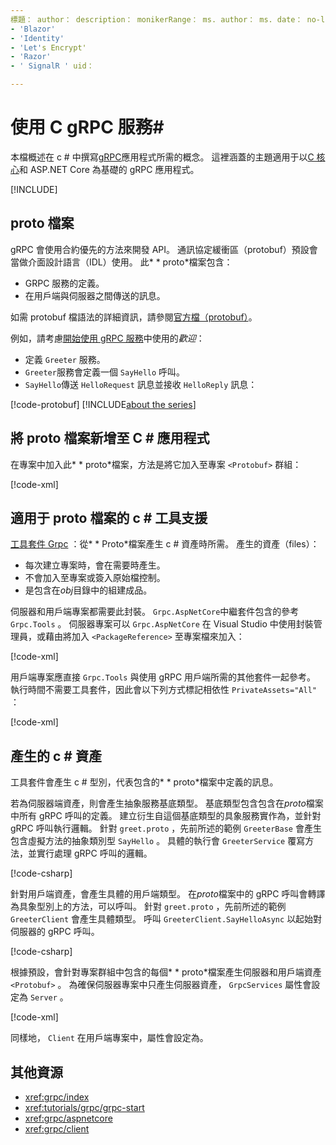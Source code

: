 ```yaml
---
標題： author： description： monikerRange： ms. author： ms. date： no-loc：
- 'Blazor'
- 'Identity'
- 'Let's Encrypt'
- 'Razor'
- ' SignalR ' uid： 

---
```

# <a name="grpc-services-with-c"></a>使用 C gRPC 服務\#

本檔概述在 c # 中撰寫[gRPC](https://grpc.io/docs/guides/)應用程式所需的概念。 這裡涵蓋的主題適用于以[C 核心](https://grpc.io/blog/grpc-stacks)和 ASP.NET Core 為基礎的 gRPC 應用程式。

[!INCLUDE[](~/includes/gRPCazure.md)]

## <a name="proto-file"></a>proto 檔案

gRPC 會使用合約優先的方法來開發 API。 通訊協定緩衝區（protobuf）預設會當做介面設計語言（IDL）使用。 此* \* proto*檔案包含：

* GRPC 服務的定義。
* 在用戶端與伺服器之間傳送的訊息。

如需 protobuf 檔語法的詳細資訊，請參閱[官方檔（protobuf）](https://developers.google.com/protocol-buffers/docs/proto3)。

例如，請考慮[開始使用 gRPC 服務](xref:tutorials/grpc/grpc-start)中使用的*歡迎*：

* 定義 `Greeter` 服務。
* `Greeter`服務會定義一個 `SayHello` 呼叫。
* `SayHello`傳送 `HelloRequest` 訊息並接收 `HelloReply` 訊息：

[!code-protobuf[](~/tutorials/grpc/grpc-start/sample/GrpcGreeter/Protos/greet.proto)]
[!INCLUDE[about the series](~/includes/code-comments-loc.md)]

## <a name="add-a-proto-file-to-a-c-app"></a>將 proto 檔案新增至 C \# 應用程式

在專案中加入此* \* proto*檔案，方法是將它加入至專案 `<Protobuf>` 群組：

[!code-xml[](~/tutorials/grpc/grpc-start/sample/GrpcGreeter/GrpcGreeter.csproj?highlight=2&range=7-9)]

## <a name="c-tooling-support-for-proto-files"></a>適用于 proto 檔案的 c # 工具支援

[工具套件 Grpc](https://www.nuget.org/packages/Grpc.Tools/) ：從* \* Proto*檔案產生 c # 資產時所需。 產生的資產（files）：

* 每次建立專案時，會在需要時產生。
* 不會加入至專案或簽入原始檔控制。
* 是包含在*obj*目錄中的組建成品。

伺服器和用戶端專案都需要此封裝。 `Grpc.AspNetCore`中繼套件包含的參考 `Grpc.Tools` 。 伺服器專案可以 `Grpc.AspNetCore` 在 Visual Studio 中使用封裝管理員，或藉由將加入 `<PackageReference>` 至專案檔來加入：

[!code-xml[](~/tutorials/grpc/grpc-start/sample/GrpcGreeter/GrpcGreeter.csproj?highlight=1&range=12)]

用戶端專案應直接 `Grpc.Tools` 與使用 gRPC 用戶端所需的其他套件一起參考。 執行時間不需要工具套件，因此會以下列方式標記相依性 `PrivateAssets="All"` ：

[!code-xml[](~/tutorials/grpc/grpc-start/sample/GrpcGreeterClient/GrpcGreeterClient.csproj?highlight=3&range=9-11)]

## <a name="generated-c-assets"></a>產生的 c # 資產

工具套件會產生 c # 型別，代表包含的* \* proto*檔案中定義的訊息。

若為伺服器端資產，則會產生抽象服務基底類型。 基底類型包含包含在*proto*檔案中所有 gRPC 呼叫的定義。 建立衍生自這個基底類型的具象服務實作為，並針對 gRPC 呼叫執行邏輯。 針對 `greet.proto` ，先前所述的範例 `GreeterBase` 會產生包含虛擬方法的抽象類別型 `SayHello` 。 具體的執行會 `GreeterService` 覆寫方法，並實行處理 gRPC 呼叫的邏輯。

[!code-csharp[](~/tutorials/grpc/grpc-start/sample/GrpcGreeter/Services/GreeterService.cs?name=snippet)]

針對用戶端資產，會產生具體的用戶端類型。 在*proto*檔案中的 gRPC 呼叫會轉譯為具象型別上的方法，可以呼叫。 針對 `greet.proto` ，先前所述的範例 `GreeterClient` 會產生具體類型。 呼叫 `GreeterClient.SayHelloAsync` 以起始對伺服器的 gRPC 呼叫。

[!code-csharp[](~/tutorials/grpc/grpc-start/sample/GrpcGreeterClient/Program.cs?name=snippet)]

根據預設，會針對專案群組中包含的每個* \* proto*檔案產生伺服器和用戶端資產 `<Protobuf>` 。 為確保伺服器專案中只產生伺服器資產， `GrpcServices` 屬性會設定為 `Server` 。

[!code-xml[](~/tutorials/grpc/grpc-start/sample/GrpcGreeter/GrpcGreeter.csproj?highlight=2&range=7-9)]

同樣地， `Client` 在用戶端專案中，屬性會設定為。

## <a name="additional-resources"></a>其他資源

* <xref:grpc/index>
* <xref:tutorials/grpc/grpc-start>
* <xref:grpc/aspnetcore>
* <xref:grpc/client>
